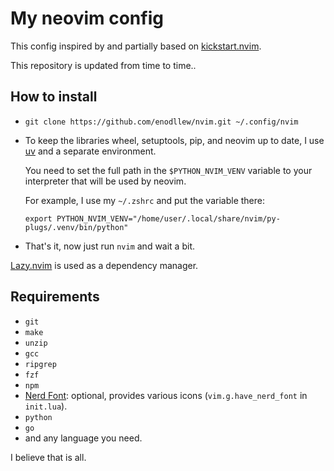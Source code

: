 # My neovim config

This config inspired by and partially based on [kickstart.nvim](https://github.com/nvim-lua/kickstart.nvim).

This repository is updated from time to time..

## How to install
* `git clone https://github.com/enodllew/nvim.git ~/.config/nvim`
* To keep the libraries wheel, setuptools, pip, and neovim up to date, I use
[uv](https://github.com/astral-sh/uv) and a separate environment.

  You need to set the full path in the `$PYTHON_NVIM_VENV` variable to your
  interpreter that will be used by neovim.

  For example, I use my `~/.zshrc` and put the variable there:

  ```shell
  export PYTHON_NVIM_VENV="/home/user/.local/share/nvim/py-plugs/.venv/bin/python"
  ```

* That's it, now just run `nvim` and wait a bit.

[Lazy.nvim](https://github.com/folke/lazy.nvim) is used as a dependency manager.

## Requirements
* `git`
* `make`
* `unzip`
* `gcc`
* `ripgrep`
* `fzf`
* `npm`
* [Nerd Font](https://www.nerdfonts.com/): optional, provides various icons
(`vim.g.have_nerd_font` in `init.lua`).
* `python`
* `go`
* and any language you need.

I believe that is all.
